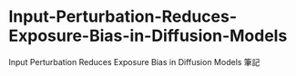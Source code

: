 # Input-Perturbation-Reduces-Exposure-Bias-in-Diffusion-Models
Input Perturbation Reduces Exposure Bias in Diffusion Models 筆記
